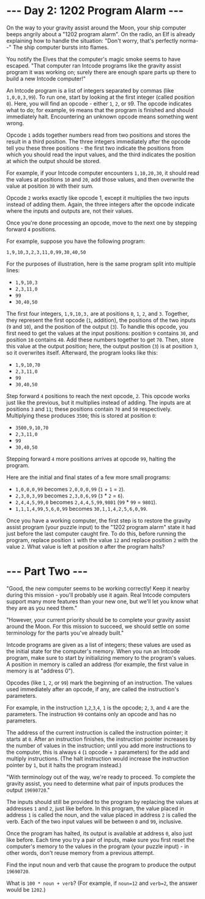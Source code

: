 # --- Day 2: 1202 Program Alarm ---

On the way to your gravity assist around the Moon, your ship computer beeps angrily about a "1202 program alarm". 
On the radio, an Elf is already explaining how to handle the situation: "Don't worry, that's perfectly norma--" The 
ship computer bursts into flames.

You notify the Elves that the computer's magic smoke seems to have escaped. "That computer ran 
Intcode programs like the gravity assist program it was working on; surely there are enough spare parts up there 
to build a new Intcode computer!"

An Intcode program is a list of integers separated by commas (like `1,0,0,3,99`). To run one, start by looking at 
the first integer (called position `0`). Here, you will find an opcode - either `1`, `2`, or `9`9. The opcode indicates 
what to do; for example, `99` means that the program is finished and should immediately halt. Encountering an unknown 
opcode means something went wrong.

Opcode `1` adds together numbers read from two positions and stores the result in a third position. The three integers 
immediately after the opcode tell you these three positions - the first two indicate the positions from which you 
should read the input values, and the third indicates the position at which the output should be stored.

For example, if your Intcode computer encounters `1,10,20,30`, it should read the values at positions `10` and `20`, 
add those values, and then overwrite the value at position `30` with their sum.

Opcode `2` works exactly like opcode 1, except it multiplies the two inputs instead of adding them. Again, 
the three integers after the opcode indicate where the inputs and outputs are, not their values.

Once you're done processing an opcode, move to the next one by stepping forward `4` positions.

For example, suppose you have the following program:

`1,9,10,3,2,3,11,0,99,30,40,50`

For the purposes of illustration, here is the same program split into multiple lines:

- `1,9,10,3`
- `2,3,11,0`
- `99`
- `30,40,50`

The first four integers, `1,9,10,3,` are at positions `0`, `1`, `2`, and `3`. Together, they represent the first 
opcode (`1`, addition), the positions of the two inputs (`9` and `10`), and the position of the output (`3`). To handle 
this opcode, you first need to get the values at the input positions: position `9` contains `30`, and position `10` 
contains `40`. Add these numbers together to get `70`. Then, store this value at the output position; here, the output 
position (`3`) is at position `3`, so it overwrites itself. Afterward, the program looks like this:

- `1,9,10,70`
- `2,3,11,0`
- `99`
- `30,40,50`

Step forward `4` positions to reach the next opcode, `2`. This opcode works just like the previous, but it multiplies 
instead of adding. The inputs are at positions `3` and `11`; these positions contain `70` and `50` respectively. 
Multiplying these produces `3500`; this is stored at position `0`:

- `3500,9,10,70`
- `2,3,11,0`
- `99`
- `30,40,50`

Stepping forward `4` more positions arrives at opcode `99`, halting the program.

Here are the initial and final states of a few more small programs:

- `1,0,0,0,99` becomes `2,0,0,0,99` (`1` + `1` = `2`).
- `2,3,0,3,99` becomes `2,3,0,6,99` (`3` * `2` = `6`).
- `2,4,4,5,99,0` becomes `2,4,4,5,99,9801` (`99` * `99` = `9801`).
- `1,1,1,4,99,5,6,0,99` becomes `30,1,1,4,2,5,6,0,99`.

Once you have a working computer, the first step is to restore the gravity assist program (your puzzle input) to 
the "1202 program alarm" state it had just before the last computer caught fire. To do this, before running 
the program, replace position `1` with the value `12` and replace position `2` with the value `2`. What value is left 
at position `0` after the program halts?


# --- Part Two ---

"Good, the new computer seems to be working correctly! Keep it nearby during this mission - you'll probably use it 
again. Real Intcode computers support many more features than your new one, but we'll let you know what they are as you need them."

"However, your current priority should be to complete your gravity assist around the Moon. For this mission to succeed, 
we should settle on some terminology for the parts you've already built."

Intcode programs are given as a list of integers; these values are used as the initial state for the computer's memory. 
When you run an Intcode program, make sure to start by initializing memory to the program's values. A position in memory 
is called an address (for example, the first value in memory is at "address 0").

Opcodes (like `1`, `2`, or `99`) mark the beginning of an instruction. The values used immediately after an opcode, 
if any, are called the instruction's parameters. 

For example, in the instruction `1`,`2`,`3`,`4`, `1` is the opcode; `2`, `3`, and `4` are the parameters. The
instruction `99` contains only an opcode and has no parameters.

The address of the current instruction is called the instruction pointer; it starts at `0`. After an instruction finishes, 
the instruction pointer increases by the number of values in the instruction; until you add more 
instructions to the computer, this is always `4` (`1` opcode + `3` parameters) for the add and multiply instructions. 
(The halt instruction would increase the instruction pointer by `1`, but it halts the program instead.)

"With terminology out of the way, we're ready to proceed. To complete the gravity assist, you need to determine what 
pair of inputs produces the output `19690720`."

The inputs should still be provided to the program by replacing the values at addresses `1` and `2`, just like before. 
In this program, the value placed in address `1` is called the noun, and the value placed in address `2` is called the verb. 
Each of the two input values will be between `0` and `99`, inclusive.

Once the program has halted, its output is available at address `0`, also just like before. Each time you try a pair of 
inputs, make sure you first reset the computer's memory to the values in the program (your puzzle input) - in other words, 
don't reuse memory from a previous attempt.

Find the input noun and verb that cause the program to produce the output `19690720`. 

What is `100 * noun + verb`? (For example, if `noun=12` and `verb=2`, the answer would be `1202`.)